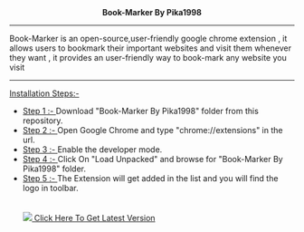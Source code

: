 <center><b>Book-Marker By Pika1998</b></center>
<hr/>
Book-Marker is an open-source,user-friendly google chrome extension , it allows users to bookmark their important websites and
visit them whenever they want , it provides an user-friendly way to book-mark any website you visit
<hr/>
<u>Installation Steps:-</u>
<ul>
  
<li><u>Step 1 :- </u> Download "Book-Marker By Pika1998" folder from this repository.</li>
<li><u>Step 2 :- </u> Open Google Chrome and type "chrome://extensions" in the url.</li>
<li><u>Step 3 :- </u> Enable the developer mode.</li>
<li><u>Step 4 :- </u> Click On "Load Unpacked" and browse for "Book-Marker By Pika1998" folder.</li>
<li><u>Step 5 :- </u> The Extension will get added in the list and you will find the logo in toolbar.</li>
<br/>
<br/>
<img src="https://www.google.co.in/search?q=download+image&rlz=1C1CHZL_enIN807IN807&tbm=isch&tbo=u&source=univ&sa=X&ved=2ahUKEwizw-7f4ZLeAhVHfH0KHVWtAFIQsAR6BAgGEAE&biw=1536&bih=723#imgrc=iWlaqsuk25zC-M:"><a href="https://github.com/Pika1998/Book-Marker/releases/tag/v1.3"> Click Here To Get Latest Version </a>
